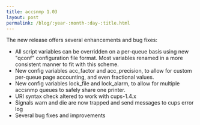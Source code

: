 ```yaml
---
title: accsnmp 1.03
layout: post
permalink: /blog/:year-:month-:day-:title.html
---
```


The new release offers several enhancements and bug fixes:
- All script variables can be overridden on a per-queue basis using new "qconf" configuration file format.  Most variables renamed in a more  consistent manner to fit with this scheme.
- New config variables acc_factor and acc_precision, to allow for custom per-queue page accounting, and even fractional values.
- New config variables lock_file and lock_alarm, to allow for multiple accsnmp queues to safely share one printer.
- URI syntax check altered to work with cups-1.4.x
- Signals warn and die are now trapped and send messages to cups error log
- Several bug fixes and improvements
